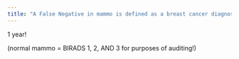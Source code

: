 ```yaml
---
title: "A False Negative in mammo is defined as a breast cancer diagnosis within how long of a 'normal' mammogram?"
---
```

1 year!

(normal mammo = BIRADS 1, 2, AND 3 for purposes of auditing!)

